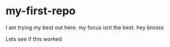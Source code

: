 # my-first-repo
I am trying my best out here. my focus isnt the best.
hey brosss

Lets see if this worked
